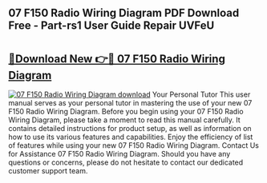 ## 07 F150 Radio Wiring Diagram PDF Download Free - Part-rs1 User Guide Repair UVFeU

# <h2><a href="http://dflnq2w.blite.top/?on=07+F150+Radio+Wiring+Diagram">🔗Download New 👉🔴 07 F150 Radio Wiring Diagram</a></h2>

[![07 F150 Radio Wiring Diagram download](https://i.imgur.com/lujVjoI.png)](http://dflnq2w.blite.top/?on=07+F150+Radio+Wiring+Diagram)
Your Personal Tutor This user manual serves as your personal tutor in mastering the use of your new 07 F150 Radio Wiring Diagram. Before you begin using your 07 F150 Radio Wiring Diagram, please take a moment to read this manual carefully. It contains detailed instructions for product setup, as well as information on how to use its various features and capabilities. Enjoy the efficiency of list of features while using your new 07 F150 Radio Wiring Diagram. Contact Us for Assistance 07 F150 Radio Wiring Diagram. Should you have any questions or concerns, please do not hesitate to contact our dedicated customer support team.
